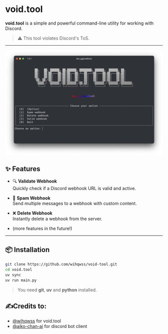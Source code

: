 # void.tool

**void.tool** is a simple and powerful command-line utility for working with Discord.

> ⚠️ This tool violates Discord's ToS.

---

![void.tool screenshot](imgs/screenshot.png)

## ✨ Features

- 🔍 **Validate Webhook**  
  Quickly check if a Discord webhook URL is valid and active.

- 🚀 **Spam Webhook**  
  Send multiple messages to a webhook with custom content.

- ❌ **Delete Webhook**  
  Instantly delete a webhook from the server.
  
- (more features in the future!)

---

## 📦 Installation

```bash
git clone https://github.com/wihqwss/void-tool.git
cd void.tool
uv sync
uv run main.py
```
> You need **git**, **uv** and **python** installed.

## ✍️Credits to:
- [@wihqwss](https://github.com/wihqwss/void-tool) for void.tool
- [@aiko-chan-ai](https://github.com/aiko-chan-ai/DiscordBotClient) for discord bot client